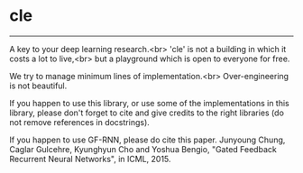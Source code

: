 # cle
---
A key to your deep learning research.<br\>
'cle' is not a building in which it costs a lot to live,<br\>
but a playground which is open to everyone for free.

We try to manage minimum lines of implementation.<br\>
Over-engineering is not beautiful.

If you happen to use this library, or use some of the implementations in this library,
please don't forget to cite and give credits to the right libraries (do not remove references in docstrings).

If you happen to use GF-RNN, please do cite this paper.
Junyoung Chung, Caglar Gulcehre, Kyunghyun Cho and Yoshua Bengio, "Gated Feedback Recurrent Neural Networks", in ICML, 2015.
